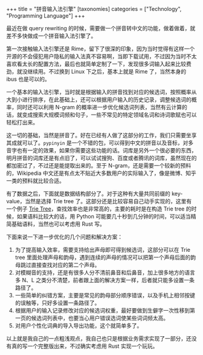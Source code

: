 +++
title = "拼音输入法引擎"
[taxonomies]
categories = ["Technology", "Programming Language"]
+++

最近在做 query rewriting 的时候，需要做一个拼音转中文的功能，做着做着，就差不多快做成一个拼音输入法引擎了。

<!-- more -->

第一次接触输入法引擎还是 Rime，留下了很深的印象，因为当时觉得有这样一个开源的不会侵犯用户隐私的输入法真不容易啊，当即下载试用，不过因为当时不太喜欢看太长的配置方法，最后也就简单定制了一下，发现很多词输入起来比较费劲，就没继续用。不过换到 Linux 下之后，基本上就是 Rime 了，当然本身的 ibus 也是可以的。

一个基本的输入法引擎，当时就是根据输入的拼音找到对应的候选词，按照概率从大到小进行排序，在此基础上，还可以根据用户输入的历史记录，调整候选词的概率，同时还可以利用 N-gram 的概率进一步优化候选词列表，当然有云计算的话，就变成搜索大规模词频和句子，一些不常见的特定领域名词和诗词歌赋也可以轻松打出来。

这一切的基础，当然是拼音了。好在已经有人做了这部分的工作，我们只需要坐享其成就可以了。`pypinyin` 是一个不错的包，可以得到中文的拼音以及音标，对多音字也有一定的效果，如果你需要这些功能的话。词库是另外一个很必要的东西，明月拼音的词库还是有点旧了，可以试试搜狗、百度或者腾讯的词库，虽然现在的都加密过了，不过还是能提取出来的。至于 N-gram，还是需要一个较新的预料的，Wikipedia 中文还是有点太不贴近大多数用户的实际输入了，像是微博、知乎一类的预料就比较合适。

有了数据之后，下面就是数据结构部分了。对于这种有大量共同前缀的 key-value，当然是选择 Trie tree 了。这部分还是比较容易自己动手实现的，这里有一个例子 [Trie Tree](https://gist.github.com/Momingcoder/555b69847dc10c501dd13b93779aa574)，查找效率也是非常高的，主要的耗时是在构造 Trie tree 的时候，如果语料比较大的话，用 Python 可能要几十秒到几分钟的时间，可以适当精简基础语料，当然也可以考虑用 Rust 写。

下面来说一下进一步优化的几个问题和解决方案：

1. 为了提高输入效率，需要支持给出声母即可得到候选词，这部分可以在 Trie tree 里面处理声母和韵母，遇到连续的声母的情况可以把第一个声母后面的韵母跳过直接查找对应的第二个声母。
2. 对模糊音的支持，还是有很多人分不清前鼻音和后鼻音，加上很多地方的语言多 N、L 之类分不清楚，前者跟上面的解决方案一样，后者就只能多设置一条路径了。
3. 一些简单的纠错方案，主要是常见的韵母部分顺序错误，以及手机上相邻按键的误触等，只好多设置一条路径了。
4. 根据用户的输入记录修改对应的候选词权重，最好要做到生僻字一次性移到第一页的候选词列表中，也要当心用户错误选词使某些词词频太高。
5. 对用户个性化词典的导入导出功能，这个就简单多了。

以上就是我自己的一点粗浅观点，我自己也只是根据业务需求实现了一部分，还没有真的写一个完整版出来，不过确实考虑用 Rust 实现一个玩玩。
